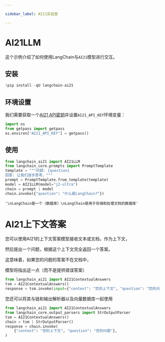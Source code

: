 ```yaml
---

sidebar_label: AI21实验室

---
```


# AI21LLM

这个示例介绍了如何使用LangChain与`AI21`模型进行交互。

## 安装

```python
!pip install -qU langchain-ai21
```

## 环境设置

我们需要获取一个[AI21 API密钥](https://docs.ai21.com/)并设置`AI21_API_KEY`环境变量：

```python
import os
from getpass import getpass
os.environ["AI21_API_KEY"] = getpass()
```

## 使用

```python
from langchain_ai21 import AI21LLM
from langchain_core.prompts import PromptTemplate
template = """问题: {question}
回答: 让我们逐步思考。"""
prompt = PromptTemplate.from_template(template)
model = AI21LLM(model="j2-ultra")
chain = prompt | model
chain.invoke({"question": "什么是LangChain?"})
```

```output
'\nLangChain是一个（数据库）\nLangChain是用于存储和处理文档的数据库'
```

# AI21上下文答案

您可以使用AI21的上下文答案模型接收文本或文档，作为上下文，

然后提出一个问题，根据这个上下文完全返回一个答案。

这意味着，如果您的问题的答案不在文档中，

模型将指出这一点（而不是提供错误答案）

```python
from langchain_ai21 import AI21ContextualAnswers
tsm = AI21ContextualAnswers()
response = tsm.invoke(input={"context": "您的上下文", "question": "您的问题"})
```

您还可以将其与链和输出解析器以及向量数据库一起使用

```python
from langchain_ai21 import AI21ContextualAnswers
from langchain_core.output_parsers import StrOutputParser
tsm = AI21ContextualAnswers()
chain = tsm | StrOutputParser()
response = chain.invoke(
    {"context": "您的上下文", "question": "您的问题"},
)
```